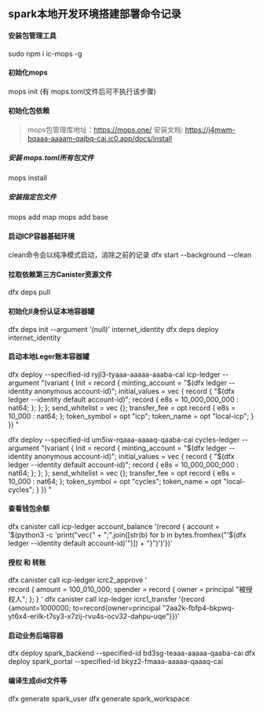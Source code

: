 ## spark本地开发环境搭建部署命令记录

#### 安装包管理工具
sudo npm i ic-mops -g

#### 初始化mops
mops init (有 mops.toml文件后可不执行该步骤)

#### 初始化包依赖
> mops包管理库地址：https://mops.one/
> 安装文档: https://j4mwm-bqaaa-aaaam-qajbq-cai.ic0.app/docs/install
##### 安装 mops.toml所有包文件
mops install

##### 安装指定包文件
mops add map
mops add base 

#### 启动ICP容器基础环境
clean命令会以纯净模式启动，消除之前的记录
dfx start --background --clean

#### 拉取依赖第三方Canister资源文件
dfx deps pull

#### 初始化II身份认证本地容器罐
dfx deps init --argument '(null)' internet_identity
dfx deps deploy internet_identity

#### 启动本地Leger账本容器罐
dfx deploy --specified-id ryjl3-tyaaa-aaaaa-aaaba-cai icp-ledger --argument "(variant {
    Init = record {
      minting_account = \"$(dfx ledger --identity anonymous account-id)\";
      initial_values = vec {
        record {
          \"$(dfx ledger --identity default account-id)\";
          record {
            e8s = 10_000_000_000 : nat64;
          };
        };
      };
      send_whitelist = vec {};
      transfer_fee = opt record {
        e8s = 10_000 : nat64;
      };
      token_symbol = opt \"icp\";
      token_name = opt \"local-icp\";
    }
  })
"

dfx deploy --specified-id um5iw-rqaaa-aaaaq-qaaba-cai cycles-ledger --argument "(variant {
    Init = record {
      minting_account = \"$(dfx ledger --identity anonymous account-id)\";
      initial_values = vec {
        record {
          \"$(dfx ledger --identity default account-id)\";
          record {
            e8s = 10_000_000_000 : nat64;
          };
        };
      };
      send_whitelist = vec {};
      transfer_fee = opt record {
        e8s = 10_000 : nat64;
      };
      token_symbol = opt \"cycles\";
      token_name = opt \"local-cycles\";
    }
  })
"

#### 查看钱包余额
dfx canister call icp-ledger account_balance '(record { account = '$(python3 -c 'print("vec{" + ";".join([str(b) for b in bytes.fromhex("'$(dfx ledger --identity default account-id)'")]) + "}")')'})'

#### 授权 和 转账
dfx canister call icp-ledger icrc2_approve '          
  record {
    amount = 100_010_000;
    spender = record {
      owner = principal "被授权人";
    };
  }
'
dfx canister call icp-ledger icrc1_transfer '(record {amount=1000000; to=record{owner=principal "2aa2k-fbfp4-bkpwq-yt6x4-erilk-t7sy3-x7zij-rvu4s-ocv32-dahpu-uqe"}})'


#### 启动业务后端容器
dfx deploy spark_backend --specified-id bd3sg-teaaa-aaaaa-qaaba-cai
dfx deploy spark_portal --specified-id bkyz2-fmaaa-aaaaa-qaaaq-cai




#### 编译生成did文件等
dfx generate spark_user
dfx generate spark_workspace